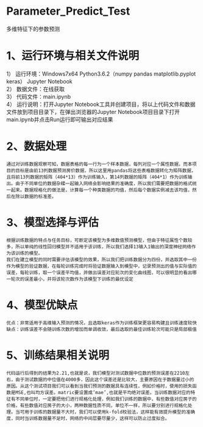 # Parameter_Predict_Test
多维特征下的参数预测
# 1、运行环境与相关文件说明
1）	运行环境：Windows7x64 Python3.6.2（numpy pandas matplotlib.pyplot keras） Jupyter Notebook  
2）	数据文件：在线获取  
3）	代码文件：main.ipynb  
4）	运行说明：打开Jupyter Notebook工具并创建项目，将以上代码文件和数据文件放到项目目录下，在弹出浏览器的Jupyter Notebook项目目录下打开main.ipynb并点击Run运行即可输出对应结果  
# 2、数据处理
    通过对训练数据观察可知，数据表格的每一行为一个样本数据，每列对应一个属性数据，而本项目的目标是由前13列数据预测房价数据，所以这里用pandas将这些表格数据转化为矩阵数据，且将前13列数据的矩阵（404*13）作为训练输入，第14列数据的矩阵（404*1）作为训练输出。由于不同单位的数据杂糅一起输入网络会影响结果的准确度，所以我们需要把数据的格式统一起来。数据规格化的做法是，计算每一个种类数据的均值，然后每个数据实例减去该均值，然后在除以数据的标准差。
# 3、模型选择与评估
    根据训练数据的特点与任务目标，可断定该模型为多维数值预测模型，但由于特征属性个数较多，所以单纯的线性回归模型并不适用于该训练，所以我们选择13输入1输出的深度神经网络作为该训练的模型。  
    我们在建立模型的同时需要评估该模型的效果，所以我们把训练数据分为四份，并选取其中一份作为模型的验证数据，在每轮训练完成时将验证数据输入到模型中，记录预测出的值与实际值的误差，每轮训练，取一个误差平均值，并做出误差对应轮次的变化曲线图，可以很明显的看出哪一轮次的误差最小，并将该轮次数作为该模型下训练的最优设定
# 4、模型优缺点
    优点：非常适用于高维输入预测的情况，且选取keras作为训练框架更容易构建且训练速度较快  
    缺点：训练误差不会随训练次数的增加而单调收敛，最后选取的最佳训练轮次可能只是局部极值  
# 5、训练结果相关说明
    代码运行后得到的结果为2.21,也就是说，我们模型对测试数据中位数的预测误差在2210左右，由于测试数据的中位值在4000多，因此这个误差还是比较大，主要原因在于数据量过小的原因。从这个测试项目我们可以看到当我们预测的数据具有连续性，例如价格时，使用的损失函数是MSE,也叫均方误差。matric要设置成’mae’,也就是平均绝对误差。当训练数据对应的特征有不同单位时，一定要把他们进行规格化处理，例如我们训练的数据中，有些数值对应房子的价格，有些数值对应房子的大小，两种数据性质不同，单位不一样，所以要分别进行规格化处理。当可用于训练的数据量不大时，我们可以使用k-fold校验法，这样能有效提升模型的准确度，同时当训练数据量不足时，网络的中间层要尽量少，这样可以防止过度拟合。

